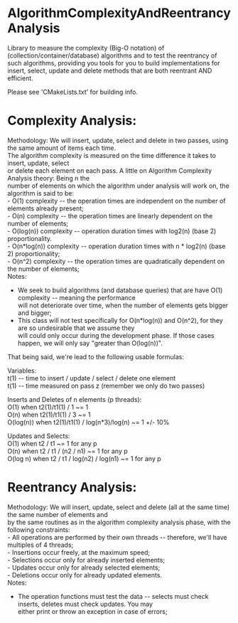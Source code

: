 # AlgorithmComplexityAndReentrancyAnalysis
Library to measure the complexity (Big-O notation) of (collection/container/database) algorithms and to test the reentrancy of such algorithms, providing you tools for you to build implementations for insert, select, update and delete methods that are both reentrant AND efficient.

Please see 'CMakeLists.txt' for building info.

Complexity Analysis:                                                                                                                   
===================                                                                                                                    
                                                                                                                                       
Methodology: We will insert, update, select and delete in two passes, using the same amount of items each time.                        
             The algorithm complexity is measured on the time difference it takes to insert, update, select                            
             or delete each element on each pass. A little on Algorithm Complexity Analysis theory: Being n the                        
             number of elements on which the algorithm under analysis will work on, the algorithm is said to be:                       
             - O(1) complexity -- the operation times are independent on the number of elements already present;                       
             - O(n) complexity -- the operation times are linearly dependent on the number of elements;                                
             - O(log(n)) complexity -- operation duration times with log2(n) (base 2) proportionality.                                 
             - O(n*log(n)) complexity -- operation duration times with n * log2(n) (base 2) proportionality;                           
             - O(n^2) complexity -- the operation times are quadratically dependent on the number of elements;                         
Notes:                                                                                                                                 
 - We seek to build algorithms (and database queries) that are have O(1) complexity -- meaning the performance                         
   will not deteriorate over time, when the number of elements gets bigger and bigger;                                                 
 - This class will not test specifically for O(n*log(n)) and O(n^2), for they are so undesirable that we assume they                   
   will could only occur during the development phase. If those cases happen, we will only say "greater than O(log(n))".               
                                                                                                                                       
That being said, we're lead to the following usable formulas:                                                                          
                                                                                                                                       
  Variables:                                                                                                                           
    t(1)    -- time to insert / update / select / delete one element                                                                   
    t<z>(1) -- time measured on pass z (remember we only do two passes)                                                                
                                                                                                                                       
Inserts and Deletes of n elements (p threads):                                                                                         
O(1)       when  t2(1)/t1(1) / 1 ~= 1                                                                                                  
O(n)       when  t2(1)/t1(1) / 3 ~= 1                                                                                                  
O(log(n))  when  t2(1)/t1(1) / log(n*3)/log(n) ~= 1 +/- 10%                                                                            
                                                                                                                                       
Updates and Selects:                                                                                                                   
O(1)      when  t2 / t1                       ~= 1 for any p                                                                           
O(n)      when  t2 / t1  /  (n2 / n1)         ~= 1 for any p                                                                           
O(log n)  when  t2 / t1  /  log(n2) / log(n1) ~= 1 for any p                                                                           
                                                                                                                                       
                                                                                                                                       
Reentrancy Analysis:                                                                                                                   
===================                                                                                                                    
                                                                                                                                       
Methodology: We will insert, update, select and delete (all at the same time) the same number of elements and                          
             by the same routines as in the algorithm complexity analysis phase, with the following constraints:                       
             - All operations are performed by their own threads -- therefore, we'll have multiples of 4 threads;                      
             - Insertions occur freely, at the maximum speed;                                                                          
             - Selections occur only for already inserted elements;                                                                    
             - Updates occur only for already selected elements;                                                                       
             - Deletions occur only for already updated elements.                                                                      
Notes:                                                                                                                                 
 - The operation functions must test the data -- selects must check inserts, deletes must check updates. You may                       
   either print or throw an exception in case of errors;                                                                               
